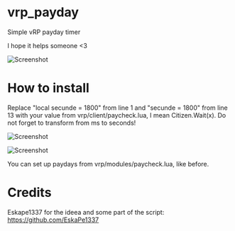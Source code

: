 # vrp_payday
Simple vRP payday timer

I hope it helps someone <3

![Screenshot](https://i.imgur.com/bxjxyjq.png)

# How to install
Replace "local secunde = 1800" from line 1 and "secunde = 1800" from line 13 with your value from vrp/client/paycheck.lua, I mean Citizen.Wait(x). Do not forget to transform from ms to seconds!


![Screenshot](https://i.imgur.com/vW7XsBr.png)


![Screenshot](https://i.imgur.com/awEOBjj.png)


You can set up paydays from vrp/modules/paycheck.lua, like before.


# Credits

Eskape1337 for the ideea and some part of the script: https://github.com/EskaPe1337
